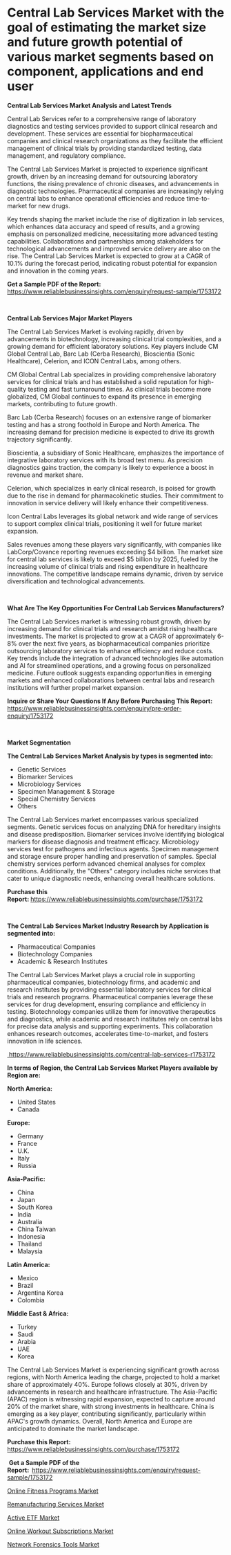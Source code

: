 <p><h1>Central Lab Services Market with the goal of estimating the market size and future growth potential of various market segments based on component, applications and end user</h1></p><p><strong>Central Lab Services Market Analysis and Latest Trends</strong></p>
<p><p>Central Lab Services refer to a comprehensive range of laboratory diagnostics and testing services provided to support clinical research and development. These services are essential for biopharmaceutical companies and clinical research organizations as they facilitate the efficient management of clinical trials by providing standardized testing, data management, and regulatory compliance.</p><p>The Central Lab Services Market is projected to experience significant growth, driven by an increasing demand for outsourcing laboratory functions, the rising prevalence of chronic diseases, and advancements in diagnostic technologies. Pharmaceutical companies are increasingly relying on central labs to enhance operational efficiencies and reduce time-to-market for new drugs. </p><p>Key trends shaping the market include the rise of digitization in lab services, which enhances data accuracy and speed of results, and a growing emphasis on personalized medicine, necessitating more advanced testing capabilities. Collaborations and partnerships among stakeholders for technological advancements and improved service delivery are also on the rise. The Central Lab Services Market is expected to grow at a CAGR of 10.1% during the forecast period, indicating robust potential for expansion and innovation in the coming years.</p></p>
<p><strong>Get a Sample PDF of the Report:&nbsp;</strong> <a href="https://www.reliablebusinessinsights.com/enquiry/request-sample/1753172?utm_campaign=118&utm_medium=2&utm_source=Github&utm_content=ia&utm_term=09032025&utm_id=central-lab-services">https://www.reliablebusinessinsights.com/enquiry/request-sample/1753172</a></p>
<p>&nbsp;</p>
<p><strong>Central Lab Services Major Market Players</strong></p>
<p><p>The Central Lab Services Market is evolving rapidly, driven by advancements in biotechnology, increasing clinical trial complexities, and a growing demand for efficient laboratory solutions. Key players include CM Global Central Lab, Barc Lab (Cerba Research), Bioscientia (Sonic Healthcare), Celerion, and ICON Central Labs, among others.</p><p>CM Global Central Lab specializes in providing comprehensive laboratory services for clinical trials and has established a solid reputation for high-quality testing and fast turnaround times. As clinical trials become more globalized, CM Global continues to expand its presence in emerging markets, contributing to future growth.</p><p>Barc Lab (Cerba Research) focuses on an extensive range of biomarker testing and has a strong foothold in Europe and North America. The increasing demand for precision medicine is expected to drive its growth trajectory significantly.</p><p>Bioscientia, a subsidiary of Sonic Healthcare, emphasizes the importance of integrative laboratory services with its broad test menu. As precision diagnostics gains traction, the company is likely to experience a boost in revenue and market share.</p><p>Celerion, which specializes in early clinical research, is poised for growth due to the rise in demand for pharmacokinetic studies. Their commitment to innovation in service delivery will likely enhance their competitiveness.</p><p>Icon Central Labs leverages its global network and wide range of services to support complex clinical trials, positioning it well for future market expansion.</p><p>Sales revenues among these players vary significantly, with companies like LabCorp/Covance reporting revenues exceeding $4 billion. The market size for central lab services is likely to exceed $5 billion by 2025, fueled by the increasing volume of clinical trials and rising expenditure in healthcare innovations. The competitive landscape remains dynamic, driven by service diversification and technological advancements.</p></p>
<p>&nbsp;</p>
<p><strong>What Are The Key Opportunities For Central Lab Services Manufacturers?</strong></p>
<p><p>The Central Lab Services market is witnessing robust growth, driven by increasing demand for clinical trials and research amidst rising healthcare investments. The market is projected to grow at a CAGR of approximately 6-8% over the next five years, as biopharmaceutical companies prioritize outsourcing laboratory services to enhance efficiency and reduce costs. Key trends include the integration of advanced technologies like automation and AI for streamlined operations, and a growing focus on personalized medicine. Future outlook suggests expanding opportunities in emerging markets and enhanced collaborations between central labs and research institutions will further propel market expansion.</p></p>
<p><strong>Inquire or Share Your Questions If Any Before Purchasing This Report:</strong> <a href="https://www.reliablebusinessinsights.com/enquiry/pre-order-enquiry/1753172?utm_campaign=118&utm_medium=2&utm_source=Github&utm_content=ia&utm_term=09032025&utm_id=central-lab-services">https://www.reliablebusinessinsights.com/enquiry/pre-order-enquiry/1753172</a></p>
<p>&nbsp;</p>
<p><strong>Market Segmentation</strong></p>
<p><strong>The Central Lab Services Market Analysis by types is segmented into:</strong></p>
<p><ul><li>Genetic Services</li><li>Biomarker Services</li><li>Microbiology Services</li><li>Specimen Management & Storage</li><li>Special Chemistry Services</li><li>Others</li></ul></p>
<p><p>The Central Lab Services market encompasses various specialized segments. Genetic services focus on analyzing DNA for hereditary insights and disease predisposition. Biomarker services involve identifying biological markers for disease diagnosis and treatment efficacy. Microbiology services test for pathogens and infectious agents. Specimen management and storage ensure proper handling and preservation of samples. Special chemistry services perform advanced chemical analyses for complex conditions. Additionally, the "Others" category includes niche services that cater to unique diagnostic needs, enhancing overall healthcare solutions.</p></p>
<p><strong>Purchase this Report:&nbsp;</strong><a href="https://www.reliablebusinessinsights.com/purchase/1753172?utm_campaign=118&utm_medium=2&utm_source=Github&utm_content=ia&utm_term=09032025&utm_id=central-lab-services">https://www.reliablebusinessinsights.com/purchase/1753172</a></p>
<p>&nbsp;</p>
<p><strong>The Central Lab Services Market Industry Research by Application is segmented into:</strong></p>
<p><ul><li>Pharmaceutical Companies</li><li>Biotechnology Companies</li><li>Academic & Research Institutes</li></ul></p>
<p><p>The Central Lab Services Market plays a crucial role in supporting pharmaceutical companies, biotechnology firms, and academic and research institutes by providing essential laboratory services for clinical trials and research programs. Pharmaceutical companies leverage these services for drug development, ensuring compliance and efficiency in testing. Biotechnology companies utilize them for innovative therapeutics and diagnostics, while academic and research institutes rely on central labs for precise data analysis and supporting experiments. This collaboration enhances research outcomes, accelerates time-to-market, and fosters innovation in life sciences.</p></p>
<p><a href="https://www.reliablebusinessinsights.com/central-lab-services-r1753172?utm_campaign=118&utm_medium=2&utm_source=Github&utm_content=ia&utm_term=09032025&utm_id=central-lab-services">&nbsp;https://www.reliablebusinessinsights.com/central-lab-services-r1753172</a></p>
<p><strong>In terms of Region, the Central Lab Services Market Players available by Region are:</strong></p>
<p>
    <p> <strong> North America: </strong>
        <ul>
            <li>United States</li>
            <li>Canada</li>
        </ul>
        </p> 
    <p> <strong> Europe: </strong>
        <ul>
            <li>Germany</li>
            <li>France</li>
            <li>U.K.</li>
            <li>Italy</li>
            <li>Russia</li>
        </ul>
        </p> 
    <p> <strong> Asia-Pacific: </strong>
        <ul>
            <li>China</li>
            <li>Japan</li>
            <li>South Korea</li>
            <li>India</li>
            <li>Australia</li>
            <li>China Taiwan</li>
            <li>Indonesia</li>
            <li>Thailand</li>
            <li>Malaysia</li>
        </ul>
        </p> 
    <p> <strong> Latin America: </strong>
        <ul>
            <li>Mexico</li>
            <li>Brazil</li>
            <li>Argentina Korea</li>
            <li>Colombia</li>
        </ul>
        </p> 
    <p> <strong> Middle East & Africa: </strong>
        <ul>
            <li>Turkey</li>
            <li>Saudi</li>
            <li>Arabia</li>
            <li>UAE</li>
            <li>Korea</li>
        </ul>
    </p>
    </p>
<p><p>The Central Lab Services Market is experiencing significant growth across regions, with North America leading the charge, projected to hold a market share of approximately 40%. Europe follows closely at 30%, driven by advancements in research and healthcare infrastructure. The Asia-Pacific (APAC) region is witnessing rapid expansion, expected to capture around 20% of the market share, with strong investments in healthcare. China is emerging as a key player, contributing significantly, particularly within APAC's growth dynamics. Overall, North America and Europe are anticipated to dominate the market landscape.</p></p>
<p><strong>Purchase this Report: </strong><a href="https://www.reliablebusinessinsights.com/purchase/1753172?utm_campaign=118&utm_medium=2&utm_source=Github&utm_content=ia&utm_term=09032025&utm_id=central-lab-services">https://www.reliablebusinessinsights.com/purchase/1753172</a></p>
<p>&nbsp;<strong>Get a Sample PDF of the Report:&nbsp;&nbsp;</strong><a href="https://www.reliablebusinessinsights.com/enquiry/request-sample/1753172?utm_campaign=118&utm_medium=2&utm_source=Github&utm_content=ia&utm_term=09032025&utm_id=central-lab-services">https://www.reliablebusinessinsights.com/enquiry/request-sample/1753172</a></p>
<p><strong></strong></p>
<p><p><a href="https://github.com/amramcocosxa/Market-Research-Report-List-1/blob/main/online-fitness-programs-market.md?utm_campaign=118&utm_medium=2&utm_source=Github&utm_content=ia&utm_term=09032025&utm_id=central-lab-services">Online Fitness Programs Market</a></p><p><a href="https://github.com/ioniafidian4/Market-Research-Report-List-1/blob/main/remanufacturing-services-market.md?utm_campaign=118&utm_medium=2&utm_source=Github&utm_content=ia&utm_term=09032025&utm_id=central-lab-services">Remanufacturing Services Market</a></p><p><a href="https://github.com/welfmimon/Market-Research-Report-List-1/blob/main/active-etf-market.md?utm_campaign=118&utm_medium=2&utm_source=Github&utm_content=ia&utm_term=09032025&utm_id=central-lab-services">Active ETF Market</a></p><p><a href="https://github.com/nkomdaumis16/Market-Research-Report-List-1/blob/main/online-workout-subscriptions-market.md?utm_campaign=118&utm_medium=2&utm_source=Github&utm_content=ia&utm_term=09032025&utm_id=central-lab-services">Online Workout Subscriptions Market</a></p><p><a href="https://github.com/ceneabiruk11/Market-Research-Report-List-1/blob/main/network-forensics-tools-market.md?utm_campaign=118&utm_medium=2&utm_source=Github&utm_content=ia&utm_term=09032025&utm_id=central-lab-services">Network Forensics Tools Market</a></p></p>